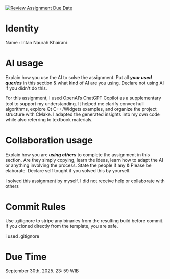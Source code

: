 [![Review Assignment Due Date](https://classroom.github.com/assets/deadline-readme-button-22041afd0340ce965d47ae6ef1cefeee28c7c493a6346c4f15d667ab976d596c.svg)](https://classroom.github.com/a/T_SwjO2j)
# Identity
Name : Intan Naurah Khairani

# AI usage
Explain how you use the AI to solve the assignment. Put all ***your used queries*** in this section & what kind of AI are you using. Declare not using AI if you didn't do this.  

For this assignment, I used OpenAI’s ChatGPT Copilot as a supplementary tool to support my understanding.  It helped me clarify convex hull algorithms, explore Qt C++/Widgets examples, and organize the project structure with CMake. I adapted the generated insights into my own code while also referring to textbook materials.

# Collaboration usage
Explain how you are ***using others*** to complete the assignment in this section. Are they simply copying, learn the ideas, learn how to adapt the AI or anything involving the process. State the people if any & Please be elaborate. Declare self tought if you solved this by yourself. 

I solved this assignment by myself. I did not receive help or collaborate with others

# Commit Rules
Use .gitignore to stripe any binaries from the resulting build before commit.  If you cloned directly from the template, you are safe. 

i used .gitignore

# Due Time
September 30th, 2025. 23: 59 WIB
